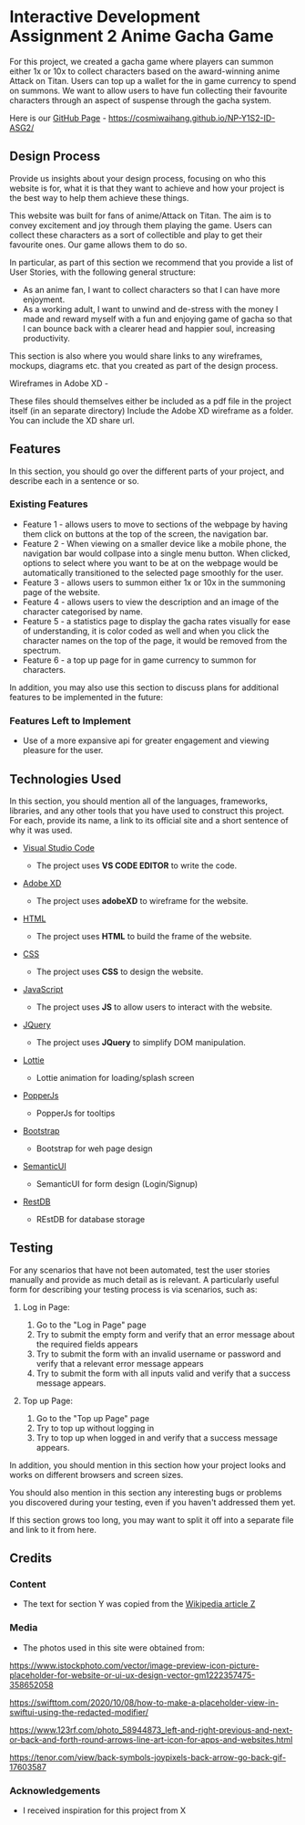 # Interactive Development Assignment 2 Anime Gacha Game

For this project, we created a gacha game where players can summon either 1x or 10x to collect characters based on the award-winning anime Attack on Titan. Users can top up a wallet for the in game currency to spend on summons. We want to allow users to have fun collecting their favourite characters through an aspect of suspense through the gacha system.

Here is our [GitHub Page](https://cosmiwaihang.github.io/NP-Y1S2-ID-ASG2/) - https://cosmiwaihang.github.io/NP-Y1S2-ID-ASG2/


## Design Process

Provide us insights about your design process, focusing on who this website is for, what it is that they want to achieve and how your project is the best way to help them achieve these things.

This website was built for fans of anime/Attack on Titan. The aim is to convey excitement and joy through them playing the game. Users can collect these characters as a sort of collectible and play to get their favourite ones. Our game allows them to do so.

In particular, as part of this section we recommend that you provide a list of User Stories, with the following general structure:

- As an anime fan, I want to collect characters so that I can have more enjoyment.
- As a working adult, I want to unwind and de-stress with the money I made and reward myself with a fun and enjoying game of gacha so that I can bounce back with a clearer head and happier soul, increasing productivity.

This section is also where you would share links to any wireframes, mockups, diagrams etc. that you created as part of the design process.

Wireframes in Adobe XD - 

These files should themselves either be included as a pdf file in the project itself (in an separate directory)
Include the Adobe XD wireframe as a folder. You can include the XD share url. 


## Features


In this section, you should go over the different parts of your project, and describe each in a sentence or so.


### Existing Features
- Feature 1 - allows users to move to sections of the webpage by having them click on buttons at the top of the screen, the navigation bar.
- Feature 2 - When viewing on a smaller device like a mobile phone, the navigation bar would collpase into a single menu button. When clicked, options to select where you want to be at on the webpage would be automatically transitioned to the selected page smoothly for the user.
- Feature 3 - allows users to summon either 1x or 10x in the summoning page of the website.
- Feature 4 - allows users to view the description and an image of the character categorised by name.
- Feature 5 - a statistics page to display the gacha rates visually for ease of understanding, it is color coded as well and when you click the character names on the top of the page, it would be removed from the spectrum.
- Feature 6 - a top up page for in game currency to summon for characters.

In addition, you may also use this section to discuss plans for additional features to be implemented in the future:


### Features Left to Implement
- Use of a more expansive api for greater engagement and viewing pleasure for the user.


## Technologies Used

In this section, you should mention all of the languages, frameworks, libraries, and any other tools that you have used to construct this project. For each, provide its name, a link to its official site and a short sentence of why it was used.

- [Visual Studio Code](https://code.visualstudio.com/)
    - The project uses **VS CODE EDITOR** to write the code.

- [Adobe XD](https://www.adobe.com/sg/products/xd.html)
    - The project uses **adobeXD** to wireframe for the website.

- [HTML](#)
    - The project uses **HTML** to build the frame of the website.

- [CSS](#)
    - The project uses **CSS** to design the website.

- [JavaScript](#)
    - The project uses **JS** to allow users to interact with the website.

- [JQuery](https://jquery.com)
    - The project uses **JQuery** to simplify DOM manipulation.

- [Lottie](https://lottiefiles.com/)
    - Lottie animation for loading/splash screen
  
- [PopperJs](https://popper.js.org/)
    - PopperJs for tooltips
  
- [Bootstrap](https://getbootstrap.com/)
    - Bootstrap for weh page design

- [SemanticUI](https://semantic-ui.com/)
    - SemanticUI for form design (Login/Signup)
  
- [RestDB](https://restdb.io/)
    - REstDB for database storage


## Testing

For any scenarios that have not been automated, test the user stories manually and provide as much detail as is relevant. A particularly useful form for describing your testing process is via scenarios, such as:

1. Log in Page:
    1. Go to the "Log in Page" page
    2. Try to submit the empty form and verify that an error message about the required fields appears
    3. Try to submit the form with an invalid username or password and verify that a relevant error message appears
    4. Try to submit the form with all inputs valid and verify that a success message appears.

1. Top up Page:
    1. Go to the "Top up Page" page
    2. Try to top up without logging in
    3. Try to top up when logged in and verify that a success message appears.

In addition, you should mention in this section how your project looks and works on different browsers and screen sizes.

You should also mention in this section any interesting bugs or problems you discovered during your testing, even if you haven't addressed them yet.

If this section grows too long, you may want to split it off into a separate file and link to it from here.


## Credits


### Content
- The text for section Y was copied from the [Wikipedia article Z](https://en.wikipedia.org/wiki/Z)


### Media
- The photos used in this site were obtained from:

https://www.istockphoto.com/vector/image-preview-icon-picture-placeholder-for-website-or-ui-ux-design-vector-gm1222357475-358652058

https://swifttom.com/2020/10/08/how-to-make-a-placeholder-view-in-swiftui-using-the-redacted-modifier/

https://www.123rf.com/photo_58944873_left-and-right-previous-and-next-or-back-and-forth-round-arrows-line-art-icon-for-apps-and-websites.html

https://tenor.com/view/back-symbols-joypixels-back-arrow-go-back-gif-17603587


### Acknowledgements

- I received inspiration for this project from X